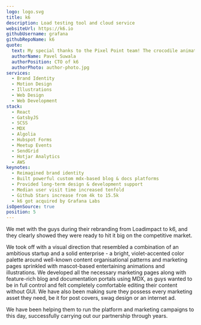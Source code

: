 ```yaml
---
logo: logo.svg
title: k6
description: Load testing tool and cloud service
websiteUrl: https://k6.io
githubUsername: grafana
githubRepoName: k6
quote:
  text: My special thanks to the Pixel Point team! The crocodile animation, fantastic design and attention to detail definitely helped to make this acquisition happen. It was one of the first things pointed out [by Grafana] in our initial acquisition discussions. Our website and look-and-feel was miles ahead of competition.
  authorName: Pavel Suwala
  authorPosition: CTO of k6
  authorPhoto: author-photo.jpg
services:
  - Brand Identity
  - Motion Design
  - Illustrations
  - Web Design
  - Web Development
stack:
  - React
  - GatsbyJS
  - SCSS
  - MDX
  - Algolia
  - Hubspot Forms
  - Meetup Events
  - SendGrid
  - Hotjar Analytics
  - AWS
keynotes:
  - Reimagined brand identity
  - Built powerful custom mdx-based blog & docs platforms
  - Provided long-term design & development support
  - Median user visit time increased tenfold
  - Github Stars increase from 4k to 15.5k
  - k6 got acquired by Grafana Labs
isOpenSource: true
position: 5
---
```


We met with the guys during their rebranding from Loadimpact to k6, and they clearly showed they were ready to hit it big on the competitive market.

We took off with a visual direction that resembled a combination of an ambitious startup and a solid enterprise - a bright, violet-accented color palette around well-known content organisational patterns and marketing pages sprinkled with mascot-based entertaining animations and illustrations. We developed all the necessary marketing pages along with feature-rich blog and documentation portals using MDX, as guys wanted to be in full control and felt completely comfortable editing their content without GUI. We have also been making sure they possess every marketing asset they need, be it for post covers, swag design or an internet ad.

We have been helping them to run the platform and marketing campaigns to this day, successfully carrying out our partnership through years.

